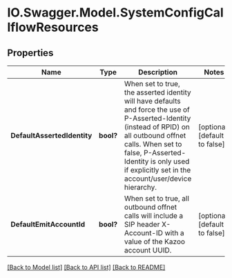 # IO.Swagger.Model.SystemConfigCallflowResources
## Properties

Name | Type | Description | Notes
------------ | ------------- | ------------- | -------------
**DefaultAssertedIdentity** | **bool?** | When set to true, the asserted identity will have defaults and force the use of P-Asserted-Identity (instead of RPID) on all outbound offnet calls.  When set to false, P-Asserted-Identity is only used if explicitly set in the account/user/device hierarchy. | [optional] [default to false]
**DefaultEmitAccountId** | **bool?** | When set to true, all outbound offnet calls will include a SIP header X-Account-ID with a value of the Kazoo account UUID. | [optional] [default to false]

[[Back to Model list]](../README.md#documentation-for-models) [[Back to API list]](../README.md#documentation-for-api-endpoints) [[Back to README]](../README.md)

